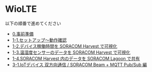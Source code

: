 # WioLTE

以下の順番で進めてください

- <a href="0/prepare.html" target="_blank">0.事前準備</a>
- [1-1.セットアップ〜動作確認](1/1-setup.html)
- [1-2.デバイス稼働時間を SORACOM Harvest で可視化](1/2-uptime.html)
- [1-3.温湿度センサーのデータを SORACOM Harvest で可視化](1/3-sensor.html)
- [1-4.SORACOM Harvest 内のデータを SORACOM Lagoon で共有](1/4-lagoon.html)
- [3-1.IoTデバイス 双方向通信 / SORACOM Beam + MQTT Pub/Sub 編](3/1-beam-mqtt.html)

